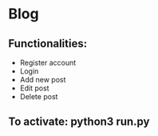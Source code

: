 # Blog

## Functionalities:
* Register account
* Login
* Add new post
* Edit post
* Delete post


## To activate: python3 run.py
